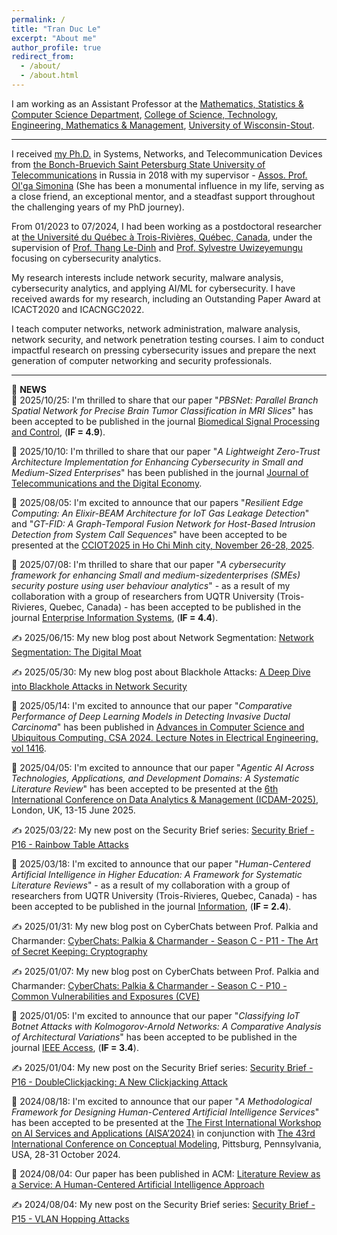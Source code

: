 ```yaml
---
permalink: /
title: "Tran Duc Le"
excerpt: "About me"
author_profile: true
redirect_from: 
  - /about/
  - /about.html
---
```


I am working as an Assistant Professor at the [Mathematics, Statistics & Computer Science Department](https://www.uwstout.edu/academics/colleges-schools/college-science-technology-engineering-mathematics-and-management/mathematics-statistics-computer-science-department), [College of Science, Technology, Engineering, Mathematics & Management](https://www.uwstout.edu/academics/colleges-schools/college-science-technology-engineering-mathematics-management), [University of Wisconsin-Stout](https://www.uwstout.edu/).

------------------------------------------------------

I received [my Ph.D.](https://www.sut.ru/bonchnews/science/4767-pozdravlyaem-s-zaschitoy-dissertacii) in Systems, Networks, and Telecommunication Devices from [the Bonch-Bruevich Saint Petersburg State University of Telecommunications](https://www.sut.ru/) in Russia in 2018 with my supervisor - [Assos. Prof. Ol'ga Simonina](https://www.sut.ru/education/fakulteti-i-instituti/rts/rsiv/753-simonina-olga-aleksandrovna-2) (She has been a monumental influence in my life, serving as a close friend, an exceptional mentor, and a steadfast support throughout the challenging years of my PhD journey).

From 01/2023 to 07/2024, I had been working as a postdoctoral researcher at [the Université du Québec à Trois-Rivières, Québec, Canada](https://www.uqtr.ca/), under the supervision of [Prof. Thang Le-Dinh](https://oraprdnt.uqtr.uquebec.ca/pls/public/gscw031?owa_no_site=1220) and [Prof. Sylvestre Uwizeyemungu](https://oraprdnt.uqtr.uquebec.ca/pls/public/gscw031?owa_no_site=3307) focusing on cybersecurity analytics.

My research interests include network security, malware analysis, cybersecurity analytics, and applying AI/ML for cybersecurity. I have received awards for my research, including an Outstanding Paper Award at ICACT2020 and ICACNGC2022.

I teach computer networks, network administration, malware analysis, network security, and network penetration testing courses. I aim to conduct impactful research on pressing cybersecurity issues and prepare the next generation of computer networking and security professionals.

---------------------------------------------------------------
📢 **NEWS**  
🥳 2025/10/25: I'm thrilled to share that our paper "_PBSNet: Parallel Branch Spatial Network for Precise Brain Tumor Classification in MRI Slices_" has been accepted to be published in the journal [Biomedical Signal Processing and Control](https://www.sciencedirect.com/journal/biomedical-signal-processing-and-control), (**IF = 4.9**).

🥳 2025/10/10: I'm thrilled to share that our paper "_A Lightweight Zero-Trust Architecture Implementation for Enhancing Cybersecurity in Small and Medium-Sized Enterprises_" has been published in the journal [Journal of Telecommunications and the Digital Economy](https://jtde.telsoc.org/index.php/jtde/article/view/1284).

🥳 2025/08/05: I'm excited to announce that our papers "_Resilient Edge Computing: An Elixir-BEAM Architecture for IoT Gas Leakage Detection_" and "_GT-FID: A Graph-Temporal Fusion Network for Host-Based Intrusion Detection from System Call Sequences_" have been accepted to be presented at the [CCIOT2025 in Ho Chi Minh city, November 26-28, 2025](https://cciot.org/).

🥳 2025/07/08: I'm thrilled to share that our paper "_A cybersecurity framework for enhancing Small and medium-sizedenterprises (SMEs) security posture using user behaviour analytics_" - as a result of my collaboration with a group of researchers from UQTR University (Trois-Rivieres, Quebec, Canada) - has been accepted to be published in the journal [Enterprise Information Systems](https://www.tandfonline.com/eprint/EQRFRRC3UBZYMNEHWI9H/full?target=10.1080/17517575.2025.2529282#abstract), (**IF = 4.4**).

✍️ 2025/06/15: My new blog post about Network Segmentation: [Network Segmentation: The Digital Moat](https://lepuchin.com/Network-Segmentation-The-Digital-Moat)

✍️ 2025/05/30: My new blog post about Blackhole Attacks: [A Deep Dive into Blackhole Attacks in Network Security](https://lepuchin.com/deep-dive-blackhole-attacks-network-security)

🥳 2025/05/14: I'm excited to announce that our paper "_Comparative Performance of Deep Learning Models in Detecting Invasive Ductal Carcinoma_" has been published in [Advances in Computer Science and Ubiquitous Computing. CSA 2024. Lecture Notes in Electrical Engineering, vol 1416](https://link.springer.com/chapter/10.1007/978-981-96-5693-6_39).

🥳 2025/04/05: I'm excited to announce that our paper "_Agentic AI Across Technologies, Applications, and Development Domains: A Systematic Literature Review_" has been accepted to be presented at the [6th International Conference on Data Analytics & Management (ICDAM-2025)](https://icdam-conf.com/), London, UK, 13-15 June 2025.

✍️ 2025/03/22: My new post on the Security Brief series: [Security Brief - P16 - Rainbow Table Attacks](https://lepuchin.com/Security-Brief-P16-Rainbow-Table-Attacks)

🥳 2025/03/18: I'm excited to announce that our paper "_Human-Centered Artificial Intelligence in Higher Education: A Framework for Systematic Literature Reviews_" - as a result of my collaboration with a group of researchers from UQTR University (Trois-Rivieres, Quebec, Canada) - has been accepted to be published in the journal [Information](https://www.mdpi.com/2078-2489/16/3/240), (**IF = 2.4**).

✍️ 2025/01/31: My new blog post on CyberChats between Prof. Palkia and Charmander: [CyberChats: Palkia & Charmander - Season C - P11 - The Art of Secret Keeping: Cryptography](https://lepuchin.com/CyberChats-Palkia-Charmander-Season-C-P11-The-Art-of-Secret-Keeping-Cryptography)

✍️ 2025/01/07: My new blog post on CyberChats between Prof. Palkia and Charmander: [CyberChats: Palkia & Charmander - Season C - P10 - Common Vulnerabilities and Exposures (CVE)](https://lepuchin.com/CyberChats-Palkia-Charmander-Season-C-P10-Common-Vulnerabilities-and-Exposures-CVE)

🥳 2025/01/05: I'm excited to announce that our paper "_Classifying IoT Botnet Attacks with Kolmogorov-Arnold Networks: A Comparative Analysis of Architectural Variations_" has been accepted to be published in the journal [IEEE Access](https://ieeeaccess.ieee.org/about-ieee-access/learn-more-about-ieee-access/?gad_source=1&gclid=CjwKCAiAm-67BhBlEiwAEVftNjoSJYhincZqbCocrT8NKIw0RDprpp-UB1aMM9_w87PcLxGo0osXWRoCKHEQAvD_BwE), (**IF = 3.4**).

✍️ 2025/01/04: My new post on the Security Brief series: [Security Brief - P16 - DoubleClickjacking: A New Clickjacking Attack](https://lepuchin.com/Security-Brief-P16-DoubleClickjacking-A-New-Clickjacking-Attack)

🥳 2024/08/18: I'm excited to announce that our paper "_A Methodological Framework for Designing Human-Centered Artificial Intelligence Services_" has been accepted to be presented at the [The First International Workshop on AI Services and Applications (AISA’2024)](https://www.atcamp.co.kr/main/page.jsp?code=aisa&mode=aisa2024) in conjunction with [The 43rd International Conference on Conceptual Modeling](https://resources.sei.cmu.edu/news-events/events/er2024/workshops.cfm), Pittsburg, Pennsylvania, USA, 28-31 October 2024.

🥳 2024/08/04: Our paper has been published in ACM: [Literature Review as a Service: A Human-Centered Artificial Intelligence Approach](https://dl.acm.org/doi/10.1145/3655497.3655516) 

✍️ 2024/08/04: My new post on the Security Brief series: [Security Brief - P15 - VLAN Hopping Attacks](https://lepuchin.com/Security-Brief-P15-VLAN-Hopping-Attacks)

